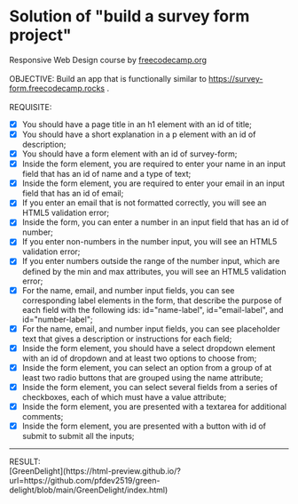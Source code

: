 # Solution of "build a survey form project"
Responsive Web Design course by [freecodecamp.org](https://www.freecodecamp.org)<br><br>
OBJECTIVE: Build an app that is functionally similar to https://survey-form.freecodecamp.rocks .<br><br>
REQUISITE:
- [x] You should have a page title in an h1 element with an id of title;
- [x] You should have a short explanation in a p element with an id of description;
- [x] You should have a form element with an id of survey-form;
- [x] Inside the form element, you are required to enter your name in an input field that has an id of name and a type of text;
- [x] Inside the form element, you are required to enter your email in an input field that has an id of email;
- [x] If you enter an email that is not formatted correctly, you will see an HTML5 validation error;
- [x] Inside the form, you can enter a number in an input field that has an id of number;
- [x] If you enter non-numbers in the number input, you will see an HTML5 validation error;
- [x] If you enter numbers outside the range of the number input, which are defined by the min and max attributes, you will see an HTML5 validation error;
- [x] For the name, email, and number input fields, you can see corresponding label elements in the form, that describe the purpose of each field with the following ids: id="name-label", id="email-label", and id="number-label";
- [x] For the name, email, and number input fields, you can see placeholder text that gives a description or instructions for each field;
- [x] Inside the form element, you should have a select dropdown element with an id of dropdown and at least two options to choose from;
- [x] Inside the form element, you can select an option from a group of at least two radio buttons that are grouped using the name attribute;
- [x] Inside the form element, you can select several fields from a series of checkboxes, each of which must have a value attribute;
- [x] Inside the form element, you are presented with a textarea for additional comments;
- [x] Inside the form element, you are presented with a button with id of submit to submit all the inputs;
<hr>
RESULT:<br>
[GreenDelight](https://html-preview.github.io/?url=https://github.com/pfdev2519/green-delight/blob/main/GreenDelight/index.html)
